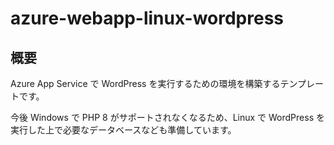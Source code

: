 # azure-webapp-linux-wordpress

## 概要
Azure App Service で WordPress を実行するための環境を構築するテンプレートです。

今後 Windows で PHP 8 がサポートされなくなるため、Linux で WordPress を実行した上で必要なデータベースなども準備しています。
